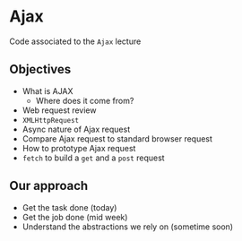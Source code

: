# Ajax

Code associated to the `Ajax` lecture

## Objectives

* What is AJAX
  * Where does it come from?
* Web request review
* `XMLHttpRequest`
* Async nature of Ajax request
* Compare Ajax request to standard browser request
* How to prototype Ajax request
* `fetch` to build a `get` and a `post` request

## Our approach

* Get the task done (today)
* Get the job done (mid week)
* Understand the abstractions we rely on (sometime soon)
